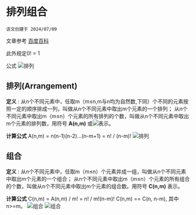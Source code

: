 
# 排列组合
    该文创建于 2024/07/09
文章参考 [百度百科](https://baike.baidu.com/item/%E6%8E%92%E5%88%97%E7%BB%84%E5%90%88/706498?fr=ge_ala)

此外规定0! = 1

公式
![排列](https://bkimg.cdn.bcebos.com/formula/ac0926e610dce08b12a0c0c42b835cb0.png)

## 排列(Arrangement)
**定义** :   从n个不同元素中，任取m（m≤n,m与n均为自然数,下同）个不同的元素按照一定的顺序排成一列，叫做从n个不同元素中取出m个元素的一个排列；
从n个不同元素中取出m（m≤n）个元素的所有排列的个数，叫做从n个不同元素中取出m个元素的排列数，用符号 **A(n,m)** 或![](https://bkimg.cdn.bcebos.com/formula/cb858d2bd03358624fd93c5a482539f6.png)表示。

**计算公式**
A(n,m) = n(n-1)(n-2)...(n-m+1) = n! / (n-m)!
![排列](https://bkimg.cdn.bcebos.com/formula/ac0926e610dce08b12a0c0c42b835cb0.png)

## 组合
**定义** :   从n个不同元素中，任取m（m≤n）个元素并成一组，叫做从n个不同元素中取出m个元素的一个组合；
从n个不同元素中取出m（m≤n）个元素的所有组合的个数，叫做从n个不同元素中取出m个元素的组合数。用符号 **C(n,m)** 表示。

**计算公式**
C(n,m) = A(n,m) / m! = n! / m!(n-m)!
C(n,m) == C(n, n-m), 其中 n>=m。
![组合](https://bkimg.cdn.bcebos.com/formula/620a7d43cbc2c75ca47802b017929910.png)
![组合](https://bkimg.cdn.bcebos.com/formula/e7c3366acf00b8d611cd99ac5f14ea18.png)